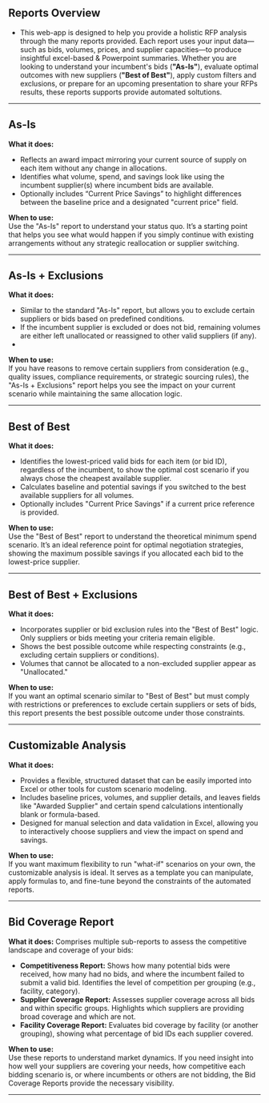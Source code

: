 ## Reports Overview
- This web-app is designed to help you provide a holistic RFP analysis through the many reports provided. Each report uses your input data—such as bids, volumes, prices, and supplier capacities—to produce insightful excel-based & Powerpoint summaries. Whether you are looking to understand your incumbent's bids (**"As-Is"**), evaluate optimal outcomes with new suppliers (**"Best of Best"**), apply custom filters and exclusions, or prepare for an upcoming presentation to share your RFPs results, these reports supports provide automated soltutions.

---

## As-Is

**What it does:**
- Reflects an award impact mirroring your current source of supply on each item without any change in allocations.  
- Identifies what volume, spend, and savings look like using the incumbent supplier(s) where incumbent bids are available.
- Optionally includes “Current Price Savings” to highlight differences between the baseline price and a designated "current price" field.

**When to use:**  
Use the "As-Is" report to understand your status quo. It’s a starting point that helps you see what would happen if you simply continue with existing arrangements without any strategic reallocation or supplier switching.

---

## As-Is + Exclusions

**What it does:**
- Similar to the standard "As-Is" report, but allows you to exclude certain suppliers or bids based on predefined conditions.  
- If the incumbent supplier is excluded or does not bid, remaining volumes are either left unallocated or reassigned to other valid suppliers (if any).
- 

**When to use:**  
If you have reasons to remove certain suppliers from consideration (e.g., quality issues, compliance requirements, or strategic sourcing rules), the "As-Is + Exclusions" report helps you see the impact on your current scenario while maintaining the same allocation logic.

---

## Best of Best

**What it does:**
- Identifies the lowest-priced valid bids for each item (or bid ID), regardless of the incumbent, to show the optimal cost scenario if you always chose the cheapest available supplier.  
- Calculates baseline and potential savings if you switched to the best available suppliers for all volumes.  
- Optionally includes "Current Price Savings" if a current price reference is provided.

**When to use:**  
Use the "Best of Best" report to understand the theoretical minimum spend scenario. It’s an ideal reference point for optimal negotiation strategies, showing the maximum possible savings if you allocated each bid to the lowest-price supplier.

---

## Best of Best + Exclusions

**What it does:**
- Incorporates supplier or bid exclusion rules into the "Best of Best" logic. Only suppliers or bids meeting your criteria remain eligible.  
- Shows the best possible outcome while respecting constraints (e.g., excluding certain suppliers or conditions).  
- Volumes that cannot be allocated to a non-excluded supplier appear as "Unallocated."

**When to use:**  
If you want an optimal scenario similar to "Best of Best" but must comply with restrictions or preferences to exclude certain suppliers or sets of bids, this report presents the best possible outcome under those constraints.

---

## Customizable Analysis

**What it does:**
- Provides a flexible, structured dataset that can be easily imported into Excel or other tools for custom scenario modeling.  
- Includes baseline prices, volumes, and supplier details, and leaves fields like "Awarded Supplier" and certain spend calculations intentionally blank or formula-based.  
- Designed for manual selection and data validation in Excel, allowing you to interactively choose suppliers and view the impact on spend and savings.

**When to use:**  
If you want maximum flexibility to run "what-if" scenarios on your own, the customizable analysis is ideal. It serves as a template you can manipulate, apply formulas to, and fine-tune beyond the constraints of the automated reports.

---

## Bid Coverage Report

**What it does:**
Comprises multiple sub-reports to assess the competitive landscape and coverage of your bids:

- **Competitiveness Report:** Shows how many potential bids were received, how many had no bids, and where the incumbent failed to submit a valid bid. Identifies the level of competition per grouping (e.g., facility, category).
- **Supplier Coverage Report:** Assesses supplier coverage across all bids and within specific groups. Highlights which suppliers are providing broad coverage and which are not.
- **Facility Coverage Report:** Evaluates bid coverage by facility (or another grouping), showing what percentage of bid IDs each supplier covered.

**When to use:**  
Use these reports to understand market dynamics. If you need insight into how well your suppliers are covering your needs, how competitive each bidding scenario is, or where incumbents or others are not bidding, the Bid Coverage Reports provide the necessary visibility.

---
